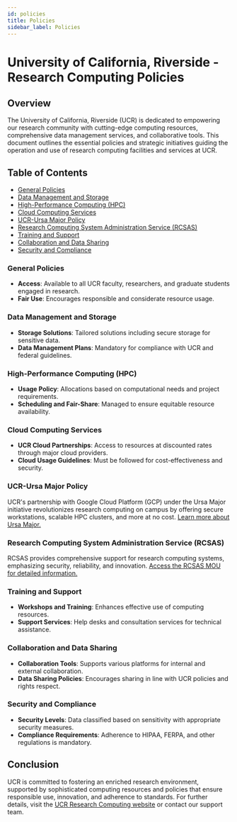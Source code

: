 ```yaml
---
id: policies
title: Policies
sidebar_label: Policies
---
```


# University of California, Riverside - Research Computing Policies

## Overview

The University of California, Riverside (UCR) is dedicated to empowering our research community with cutting-edge computing resources, comprehensive data management services, and collaborative tools. This document outlines the essential policies and strategic initiatives guiding the operation and use of research computing facilities and services at UCR.

## Table of Contents

- [General Policies](#general-policies)
- [Data Management and Storage](#data-management-and-storage)
- [High-Performance Computing (HPC)](#high-performance-computing-hpc)
- [Cloud Computing Services](#cloud-computing-services)
- [UCR-Ursa Major Policy](#ucr-ursa-major-policy)
- [Research Computing System Administration Service (RCSAS)](#research-computing-system-administration-service-rcsas)
- [Training and Support](#training-and-support)
- [Collaboration and Data Sharing](#collaboration-and-data-sharing)
- [Security and Compliance](#security-and-compliance)

### General Policies

- **Access**: Available to all UCR faculty, researchers, and graduate students engaged in research.
- **Fair Use**: Encourages responsible and considerate resource usage.

### Data Management and Storage

- **Storage Solutions**: Tailored solutions including secure storage for sensitive data.
- **Data Management Plans**: Mandatory for compliance with UCR and federal guidelines.

### High-Performance Computing (HPC)

- **Usage Policy**: Allocations based on computational needs and project requirements.
- **Scheduling and Fair-Share**: Managed to ensure equitable resource availability.

### Cloud Computing Services

- **UCR Cloud Partnerships**: Access to resources at discounted rates through major cloud providers.
- **Cloud Usage Guidelines**: Must be followed for cost-effectiveness and security.

### UCR-Ursa Major Policy

UCR's partnership with Google Cloud Platform (GCP) under the Ursa Major initiative revolutionizes research computing on campus by offering secure workstations, scalable HPC clusters, and more at no cost. [Learn more about Ursa Major.](https://ursa-major.ucr.edu)

### Research Computing System Administration Service (RCSAS)

RCSAS provides comprehensive support for research computing systems, emphasizing security, reliability, and innovation. [Access the RCSAS MOU for detailed information.](https://docs.google.com/document/d/1eD8p5CLpMsq6gdfAoHnx_xoY0i_3Ovha2IBrEhiYaIo/edit?usp=sharing)

### Training and Support

- **Workshops and Training**: Enhances effective use of computing resources.
- **Support Services**: Help desks and consultation services for technical assistance.

### Collaboration and Data Sharing

- **Collaboration Tools**: Supports various platforms for internal and external collaboration.
- **Data Sharing Policies**: Encourages sharing in line with UCR policies and rights respect.

### Security and Compliance

- **Security Levels**: Data classified based on sensitivity with appropriate security measures.
- **Compliance Requirements**: Adherence to HIPAA, FERPA, and other regulations is mandatory.

## Conclusion

UCR is committed to fostering an enriched research environment, supported by sophisticated computing resources and policies that ensure responsible use, innovation, and adherence to standards. For further details, visit the [UCR Research Computing website](https://researchcomputing.ucr.edu) or contact our support team.
